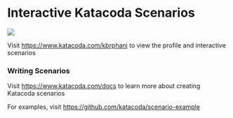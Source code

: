 # Interactive Katacoda Scenarios

[![](http://shields.katacoda.com/katacoda/kbrphani/count.svg)](https://www.katacoda.com/kbrphani "Get your profile on Katacoda.com")

Visit https://www.katacoda.com/kbrphani to view the profile and interactive scenarios

### Writing Scenarios
Visit https://www.katacoda.com/docs to learn more about creating Katacoda scenarios

For examples, visit https://github.com/katacoda/scenario-example
